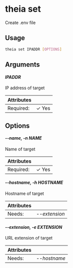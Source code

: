# theia set

Create .env file

## Usage

```bash
theia set IPADDR [OPTIONS]
```

## Arguments

#### *IPADDR*

IP address of target

| Attributes      | &nbsp;
|-----------------|-------------
| Required:       | ✓ Yes

## Options

#### *--name, -n NAME*

Name of target

| Attributes      | &nbsp;
|-----------------|-------------
| Required:       | ✓ Yes

#### *--hostname, -h HOSTNAME*

Hostname of target

| Attributes      | &nbsp;
|-----------------|-------------
| Needs: | *--extension*

#### *--extension, -e EXTENSION*

URL extension of target

| Attributes      | &nbsp;
|-----------------|-------------
| Needs: | *--hostname*


